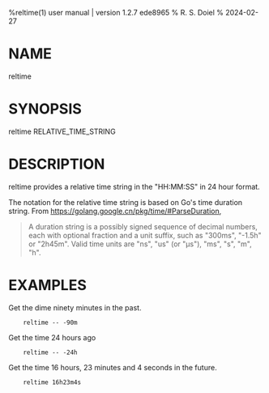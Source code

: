 %reltime(1) user manual | version 1.2.7 ede8965
% R. S. Doiel
% 2024-02-27

# NAME

reltime

# SYNOPSIS

reltime RELATIVE_TIME_STRING

# DESCRIPTION

reltime provides a relative time string in the "HH:MM:SS" in 24 hour format.

The notation for the relative time string is based on Go's time duration string. From
https://golang.google.cn/pkg/time/#ParseDuration, 

> A duration string is a possibly signed sequence of decimal numbers, each with 
> optional fraction and a unit suffix, such as "300ms", "-1.5h" or "2h45m".
> Valid time units are "ns", "us" (or "µs"), "ms", "s", "m", "h".


# EXAMPLES

Get the dime ninety minutes in the past.

~~~shell
    reltime -- -90m
~~~

Get the time 24 hours ago

~~~shell
    reltime -- -24h
~~~

Get the time 16 hours, 23 minutes and 4 seconds in the future.

~~~shell
	reltime 16h23m4s
~~~



